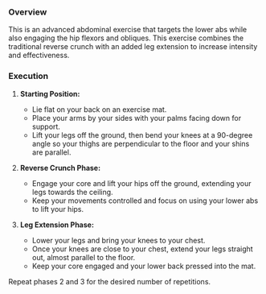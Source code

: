 ### Overview
This is an advanced abdominal exercise that targets the lower abs while also engaging the hip flexors and obliques. This exercise combines the traditional reverse crunch with an added leg extension to increase intensity and effectiveness.

### Execution
1. **Starting Position:**
   - Lie flat on your back on an exercise mat.
   - Place your arms by your sides with your palms facing down for support.
   - Lift your legs off the ground, then bend your knees at a 90-degree angle so your thighs are perpendicular to the floor and your shins are parallel.

2. **Reverse Crunch Phase:**
   - Engage your core and lift your hips off the ground, extending your legs towards the ceiling.
   - Keep your movements controlled and focus on using your lower abs to lift your hips.

3. **Leg Extension Phase:**
   - Lower your legs and bring your knees to your chest.
   - Once your knees are close to your chest, extend your legs straight out, almost parallel to the floor.
   - Keep your core engaged and your lower back pressed into the mat.

Repeat phases 2 and 3 for the desired number of repetitions.